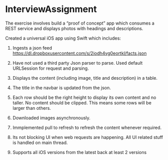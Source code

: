 # InterviewAssignment

The exercise involves build a “proof of concept” app which consumes a REST service and displays photos with headings and descriptions. 

Created a universal iOS app using Swift which includes:

1.  Ingests a json feed https://dl.dropboxusercontent.com/s/2iodh4vg0eortkl/facts.json

2.  Have not used a third party Json parser to parse. Used default URLSession for request and parsing.

3.  Displays the content (including image, title and description) in a table.

4.  The title in the navbar is updated from the json.

5.  Each row should be the right height to display its own content and no taller. No content should be clipped. This means some rows will be larger than others.

6.  Downloaded images asynchronously.

7.  Immplemented pull to refresh to refresh the content whenever required.

8.  Its not blocking UI when web requests are happening. All UI related stuff is handled on main thread.

9.  Supports all iOS versions from the latest back at least 2 versions
